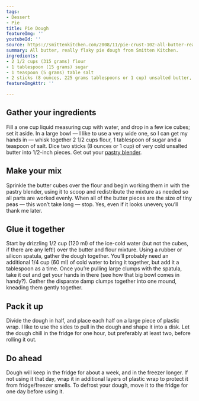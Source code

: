 ```yaml
---
tags:
- Dessert
- Pie
title: Pie Dough
featureImg: ''
youtubeId: ''
source: https://smittenkitchen.com/2008/11/pie-crust-102-all-butter-really-flaky-pie-dough/
summary: All butter, really flaky pie dough from Smitten Kitchen.
ingredients:
- 2 1/2 cups (315 grams) flour
- 1 tablespoon (15 grams) sugar
- 1 teaspoon (5 grams) table salt
- 2 sticks (8 ounces, 225 grams tablespoons or 1 cup) unsalted butter, very cold
featureImgAttr: ''

---
```

## Gather your ingredients

Fill a one cup liquid measuring cup with water, and drop in a few ice cubes; set it aside. In a large bowl — I like to use a very wide one, so I can get my hands in — whisk together 2 1/2 cups flour, 1 tablespoon of sugar and a teaspoon of salt. Dice two sticks (8 ounces or 1 cup) of very cold unsalted butter into 1/2-inch pieces. Get out your [pastry blender](http://www.amazon.com/gp/product/B000QJE48O?ie=UTF8&tag=smitten-20&linkCode=as2&camp=1789&creative=390957&creativeASIN=B000QJE48O).

## Make your mix

Sprinkle the butter cubes over the flour and begin working them in with the pastry blender, using it to scoop and redistribute the mixture as needed so all parts are worked evenly. When all of the butter pieces are the size of tiny peas — this won’t take long — stop. Yes, even if it looks uneven; you’ll thank me later.

## Glue it together

Start by drizzling 1/2 cup (120 ml) of the ice-cold water (but not the cubes, if there are any left!) over the butter and flour mixture. Using a rubber or silicon spatula, gather the dough together. You’ll probably need an additional 1/4 cup (60 ml) of cold water to bring it together, but add it a tablespoon as a time. Once you’re pulling large clumps with the spatula, take it out and get your hands in there (see how that big bowl comes in handy?). Gather the disparate damp clumps together into one mound, kneading them gently together.

## Pack it up

Divide the dough in half, and place each half on a large piece of plastic wrap. I like to use the sides to pull in the dough and shape it into a disk. Let the dough chill in the fridge for one hour, but preferably at least two, before rolling it out.

## Do ahead

Dough will keep in the fridge for about a week, and in the freezer longer. If not using it that day, wrap it in additional layers of plastic wrap to protect it from fridge/freezer smells. To defrost your dough, move it to the fridge for one day before using it.